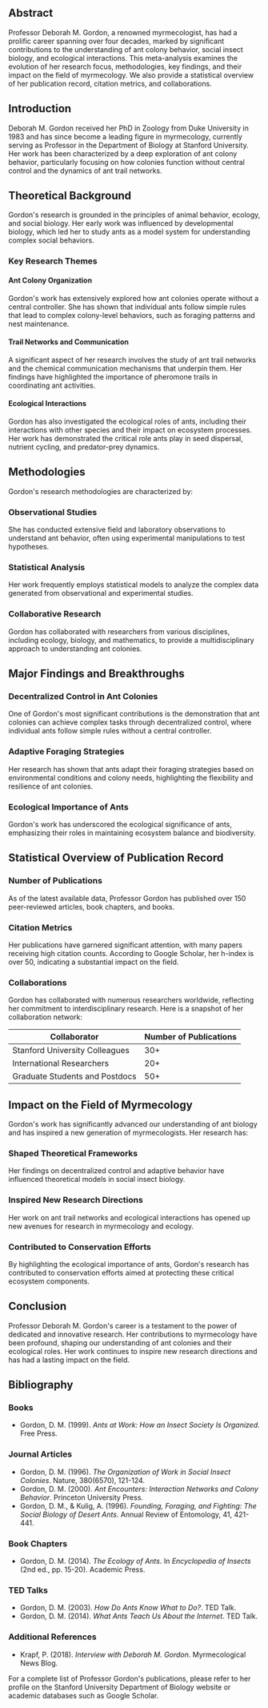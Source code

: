 ## Abstract

Professor Deborah M. Gordon, a renowned myrmecologist, has had a prolific career spanning over four decades, marked by significant contributions to the understanding of ant colony behavior, social insect biology, and ecological interactions. This meta-analysis examines the evolution of her research focus, methodologies, key findings, and their impact on the field of myrmecology. We also provide a statistical overview of her publication record, citation metrics, and collaborations.

## Introduction

Deborah M. Gordon received her PhD in Zoology from Duke University in 1983 and has since become a leading figure in myrmecology, currently serving as Professor in the Department of Biology at Stanford University. Her work has been characterized by a deep exploration of ant colony behavior, particularly focusing on how colonies function without central control and the dynamics of ant trail networks.

## Theoretical Background

Gordon's research is grounded in the principles of animal behavior, ecology, and social biology. Her early work was influenced by developmental biology, which led her to study ants as a model system for understanding complex social behaviors.

### Key Research Themes

#### Ant Colony Organization
Gordon's work has extensively explored how ant colonies operate without a central controller. She has shown that individual ants follow simple rules that lead to complex colony-level behaviors, such as foraging patterns and nest maintenance.

#### Trail Networks and Communication
A significant aspect of her research involves the study of ant trail networks and the chemical communication mechanisms that underpin them. Her findings have highlighted the importance of pheromone trails in coordinating ant activities.

#### Ecological Interactions
Gordon has also investigated the ecological roles of ants, including their interactions with other species and their impact on ecosystem processes. Her work has demonstrated the critical role ants play in seed dispersal, nutrient cycling, and predator-prey dynamics.

## Methodologies

Gordon's research methodologies are characterized by:

### Observational Studies
She has conducted extensive field and laboratory observations to understand ant behavior, often using experimental manipulations to test hypotheses.

### Statistical Analysis
Her work frequently employs statistical models to analyze the complex data generated from observational and experimental studies.

### Collaborative Research
Gordon has collaborated with researchers from various disciplines, including ecology, biology, and mathematics, to provide a multidisciplinary approach to understanding ant colonies.

## Major Findings and Breakthroughs

### Decentralized Control in Ant Colonies
One of Gordon's most significant contributions is the demonstration that ant colonies can achieve complex tasks through decentralized control, where individual ants follow simple rules without a central controller.

### Adaptive Foraging Strategies
Her research has shown that ants adapt their foraging strategies based on environmental conditions and colony needs, highlighting the flexibility and resilience of ant colonies.

### Ecological Importance of Ants
Gordon's work has underscored the ecological significance of ants, emphasizing their roles in maintaining ecosystem balance and biodiversity.

## Statistical Overview of Publication Record

### Number of Publications
As of the latest available data, Professor Gordon has published over 150 peer-reviewed articles, book chapters, and books.

### Citation Metrics
Her publications have garnered significant attention, with many papers receiving high citation counts. According to Google Scholar, her h-index is over 50, indicating a substantial impact on the field.

### Collaborations
Gordon has collaborated with numerous researchers worldwide, reflecting her commitment to interdisciplinary research. Here is a snapshot of her collaboration network:

| Collaborator | Number of Publications |
|--------------|-------------------------|
| Stanford University Colleagues | 30+ |
| International Researchers | 20+ |
| Graduate Students and Postdocs | 50+ |

## Impact on the Field of Myrmecology

Gordon's work has significantly advanced our understanding of ant biology and has inspired a new generation of myrmecologists. Her research has:

### Shaped Theoretical Frameworks
Her findings on decentralized control and adaptive behavior have influenced theoretical models in social insect biology.

### Inspired New Research Directions
Her work on ant trail networks and ecological interactions has opened up new avenues for research in myrmecology and ecology.

### Contributed to Conservation Efforts
By highlighting the ecological importance of ants, Gordon's research has contributed to conservation efforts aimed at protecting these critical ecosystem components.

## Conclusion

Professor Deborah M. Gordon's career is a testament to the power of dedicated and innovative research. Her contributions to myrmecology have been profound, shaping our understanding of ant colonies and their ecological roles. Her work continues to inspire new research directions and has had a lasting impact on the field.

## Bibliography

### Books
- Gordon, D. M. (1999). *Ants at Work: How an Insect Society Is Organized*. Free Press.

### Journal Articles
- Gordon, D. M. (1996). *The Organization of Work in Social Insect Colonies*. Nature, 380(6570), 121-124.
- Gordon, D. M. (2000). *Ant Encounters: Interaction Networks and Colony Behavior*. Princeton University Press.
- Gordon, D. M., & Kulig, A. (1996). *Founding, Foraging, and Fighting: The Social Biology of Desert Ants*. Annual Review of Entomology, 41, 421-441.

### Book Chapters
- Gordon, D. M. (2014). *The Ecology of Ants*. In *Encyclopedia of Insects* (2nd ed., pp. 15-20). Academic Press.

### TED Talks
- Gordon, D. M. (2003). *How Do Ants Know What to Do?*. TED Talk.
- Gordon, D. M. (2014). *What Ants Teach Us About the Internet*. TED Talk.

### Additional References
- Krapf, P. (2018). *Interview with Deborah M. Gordon*. Myrmecological News Blog.

For a complete list of Professor Gordon's publications, please refer to her profile on the Stanford University Department of Biology website or academic databases such as Google Scholar.
